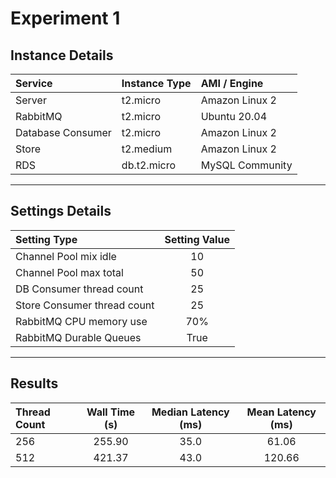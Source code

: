 # Experiment 1

## Instance Details

| Service           | Instance Type   | AMI / Engine   |
|:------------------|:----------------|:---------------|
| Server            |  t2.micro       | Amazon Linux 2 |
| RabbitMQ          |  t2.micro       | Ubuntu 20.04   |
| Database Consumer |  t2.micro       | Amazon Linux 2 |
| Store             |  t2.medium      | Amazon Linux 2 |
| RDS               |  db.t2.micro    | MySQL Community|

------------------------------------------------------

## Settings Details

| Setting Type                | Setting Value   |
|:----------------------------|:---------------:|
| Channel Pool mix idle       |  10             |
| Channel Pool max total      |  50             |
| DB Consumer thread count    |  25             |
| Store Consumer thread count |  25             |
| RabbitMQ CPU memory use     |  70%            |
| RabbitMQ Durable Queues     | True            |


-----------------------------------------------------

## Results

| Thread Count | Wall Time (s)| Median Latency (ms) |  Mean Latency (ms) | 
|:-------------|:--------------:|:-----------------:|:------------------:|
|  256         |  255.90        | 35.0              | 61.06              |  
|  512         |  421.37        | 43.0              | 120.66             |